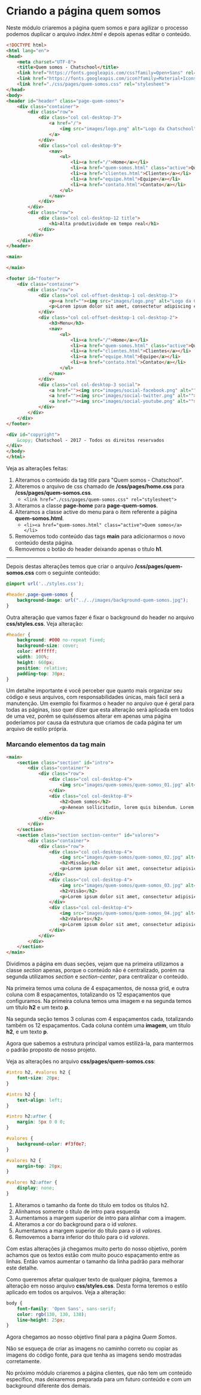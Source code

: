 # Criando a página quem somos

Neste módulo criaremos a página quem somos e para agilizar o processo podemos duplicar o arquivo *index.html* e depois apenas editar o conteúdo.

```html
<!DOCTYPE html>
<html lang="en">
<head>
    <meta charset="UTF-8">
    <title>Quem somos - Chatschool</title>
    <link href="https://fonts.googleapis.com/css?family=Open+Sans" rel="stylesheet">
    <link href="https://fonts.googleapis.com/icon?family=Material+Icons" rel="stylesheet">
    <link href="./css/pages/quem-somos.css" rel="stylesheet">
</head>
<body>
<header id="header" class="page-quem-somos">
    <div class="container">
        <div class="row">
            <div class="col col-desktop-3">
                <a href="/">
                    <img src="images/logo.png" alt="Logo da Chatschool">
                </a>
            </div>
            <div class="col col-desktop-9">
                <nav>
                    <ul>
                        <li><a href="/">Home</a></li>
                        <li><a href="quem-somos.html" class="active">Quem somos</a></li>
                        <li><a href="clientes.html">Clientes</a></li>
                        <li><a href="equipe.html">Equipe</a></li>
                        <li><a href="contato.html">Contato</a></li>
                    </ul>
                </nav>
            </div>
        </div>
        <div class="row">
            <div class="col col-desktop-12 title">
                <h1>Alta produtividade em tempo real</h1>
            </div>
        </div>
    </div>
</header>

<main>

</main>

<footer id="footer">
    <div class="container">
        <div class="row">
            <div class="col col-offset-desktop-1 col-desktop-3">
                <p><a href=""><img src="images/logo.png" alt="Logo da Chatschool"></a></p>
                <p>Lorem ipsum dolor sit amet, consectetur adipiscing elit. Ut fringilla mollis erat, vitae pulvinar nisi laoreet eget. Curabitur at arcu mi. Cras vitae pharetra mi. Vestibulum ante ipsum primis in faucibus orci luctus et ultrices posuere cubilia Curae; Sed id felis leo. Maecenas est est, vulputate at congue non, pulvinar eu arcu.</p>
            </div>
            <div class="col col-offset-desktop-1 col-desktop-2">
                <h3>Menu</h3>
                <nav>
                    <ul>
                        <li><a href="/">Home</a></li>
                        <li><a href="quem-somos.html" class="active">Quem somos</a></li>
                        <li><a href="clientes.html">Clientes</a></li>
                        <li><a href="equipe.html">Equipe</a></li>
                        <li><a href="contato.html">Contato</a></li>
                    </ul>
                </nav>
            </div>
            <div class="col col-desktop-3 social">
                <a href=""><img src="images/social-facebook.png" alt=""></a>
                <a href=""><img src="images/social-twitter.png" alt=""></a>
                <a href=""><img src="images/social-youtube.png" alt=""></a>
            </div>
        </div>
    </div>
</footer>

<div id="copyright">
    &copy; Chatschool - 2017 - Todos os direitos reservados
</div>
</body>
</html>
```

Veja as alterações feitas:

1. Alteramos o conteúdo da tag *title* para "Quem somos - Chatschool".
2. Alteremos o arquivo de css chamado de **/css/pages/home.css** para **/css/pages/quem-somos.css**.
	* `<link href="./css/pages/quem-somos.css" rel="stylesheet">`
3. Alteramos a classe **page-home** para **page-quem-somos**.
4. Alteramos a classe active do menu para o item referente a página **quem-somos.html**.
	* `<li><a href="quem-somos.html" class="active">Quem somos</a></li>`
5. Removemos todo conteúdo das tags **main** para adicionarmos o novo conteúdo desta página.
6. Removemos o botão do header deixando apenas o título **h1**.

***

Depois destas alterações temos que criar o arquivo **/css/pages/quem-somos.css** com o seguinte conteúdo:

```css
@import url('../styles.css');

#header.page-quem-somos {
    background-image: url("../../images/background-quem-somos.jpg");
}
```

Outra alteração que vamos fazer é fixar o background do header no arquivo **css/styles.css**. Veja alteração:

```css
#header {
    background: #000 no-repeat fixed;
    background-size: cover;
    color: #ffffff;
    width: 100%;
    height: 660px;
    position: relative;
    padding-top: 30px;
}
```

Um detalhe importante é você perceber que quanto mais organizar seu código e seus arquivos, com responsabilidades únicas, mais fácil será a manutenção. Um exemplo foi fixarmos o header no arquivo que é geral para todas as páginas, isso quer dizer que esta alteração será aplicada em todos de uma vez, porém se quiséssemos alterar em apenas uma página poderíamos por causa da estrutura que criamos de cada página ter um arquivo de estilo própria.

### Marcando elementos da tag main

```html
<main>
    <section class="section" id="intro">
        <div class="container">
            <div class="row">
                <div class="col col-desktop-4">
                    <img src="images/quem-somos/quem-somos_01.jpg" alt="">
                </div>
                <div class="col col-desktop-8">
                    <h2>Quem somos</h2>
                    <p>Aenean sollicitudin, lorem quis bibendum. Lorem Ipsum. Proin gravida nibh vel velit auctor aliquet. Aenean sollicitudin, lorem quis bibendum auctor Lorem Ipsum. Proin gravida nibh vel velit auctor aliquet. Aenean sollicitudin, lorem quis bibendum auctor. Aenean sollicitudin, lorem quis bibendum. Lorem Ipsum. Proin gravida nibh vel velit auctor aliquet. Aenean sollicitudin, lorem quis bibendum auctor Lorem Ipsum. Proin gravida nibh vel velit auctor aliquet. Aenean sollicitudin, lorem quis bibendum auctor. Aenean sollicitudin, lorem quis bibendum. Lorem Ipsum. Proin gravida nibh vel velit auctor aliquet. Aenean sollicitudin, lorem quis bibendum auctor Lorem Ipsum.</p>
                </div>
            </div>
        </div>
    </section>
    <section class="section section-center" id="valores">
        <div class="container">
            <div class="row">
                <div class="col col-desktop-4">
                    <img src="images/quem-somos/quem-somos_02.jpg" alt="">
                    <h2>Missão</h2>
                    <p>Lorem ipsum dolor sit amet, consectetur adipisicing. Ut enim ad minim, nostrud exercitation ullamco laboris nisi ut aliquip ex commodo.</p>
                </div>
                <div class="col col-desktop-4">
                    <img src="images/quem-somos/quem-somos_03.jpg" alt="">
                    <h2>Visão</h2>
                    <p>Lorem ipsum dolor sit amet, consectetur adipisicing. Ut enim ad minim, nostrud exercitation ullamco laboris nisi ut aliquip ex commodo.</p>
                </div>
                <div class="col col-desktop-4">
                    <img src="images/quem-somos/quem-somos_04.jpg" alt="">
                    <h2>Valores</h2>
                    <p>Lorem ipsum dolor sit amet, consectetur adipisicing. Ut enim ad minim, nostrud exercitation ullamco laboris nisi ut aliquip ex commodo.</p>
                </div>
            </div>
        </div>
    </section>
</main>
```

Dividimos a página em duas seções, vejam que na primeira utilizamos a classe *section* apenas, porque o conteúdo não é centralizado, porém na segunda utilizamos *section* e *section-center*, para centralizar o conteúdo.

Na primeira temos uma coluna de 4 espaçamentos, de nossa grid, e outra coluna com 8 espaçamentos, totalizando os 12 espaçamentos que configuramos. Na primeira coluna temos uma imagem e na segunda temos um título **h2** e um texto **p**.

Na segunda seção temos 3 colunas com 4 espaçamentos cada, totalizando também os 12 espaçamentos. Cada coluna contém uma **imagem**, um título **h2**, e um texto **p**.

Agora que sabemos a estrutura principal vamos estilizá-la, para mantermos o padrão proposto de nosso projeto.

Veja as alterações no arquivo **css/pages/quem-somos.css**:

```css
#intro h2, #valores h2 {
    font-size: 20px;
}

#intro h2 {
    text-align: left;
}

#intro h2:after {
    margin: 5px 0 0 0;
}

#valores {
    background-color: #f3f0e7;
}

#valores h2 {
    margin-top: 20px;
}

#valores h2:after {
    display: none;
}
```

1. Alteramos o tamanho da fonte do título em todos os títulos h2.
2. Alinhamos somente o título de intro para esquerda
3. Aumentamos a margem superior de intro para alinhar com a imagem.
4. Alteramos a cor do background para o id *valores*.
5. Aumentamos a margem superior do título para o id *valores*.
6. Removemos a barra inferior do título para o id *valores*.

Com estas alterações já chegamos muito perto do nosso objetivo, porém achamos que os textos estão com muito pouco espaçamento entre as linhas. Então vamos aumentar o tamanho da linha padrão para melhorar este detalhe.

Como queremos afetar qualquer texto de qualquer página, faremos a alteração em nosso arquivo **css/styles.css**. Desta forma teremos o estilo aplicado em todos os arquivos. Veja a alteração:

```css
body {
    font-family: 'Open Sans', sans-serif;
    color: rgb(130, 130, 130);
    line-height: 25px;
}
```

Agora chegamos ao nosso objetivo final para a página *Quem Somos*.

Não se esqueça de criar as imagens no caminho correto ou copiar as imagens do código fonte, para que tenha as imagens sendo mostradas corretamente.

No próximo módulo criaremos a página clientes, que não tem um conteúdo específico, mas deixaremos preparada para um futuro conteúdo e com um background diferente dos demais.